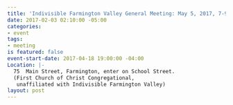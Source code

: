 ```yaml
---
title: 'Indivisible Farmington Valley General Meeting: May 5, 2017, 7-9 pm'
date: 2017-02-03 02:10:00 -05:00
categories:
- event
tags:
- meeting
is featured: false
event-start-date: 2017-04-18 19:00:00 -04:00
Location: |-
  75  Main Street, Farmington, enter on School Street.
  (First Church of Christ Congregational,
   unaffiliated with Indivisible Farmington Valley)
layout: post
---
```


